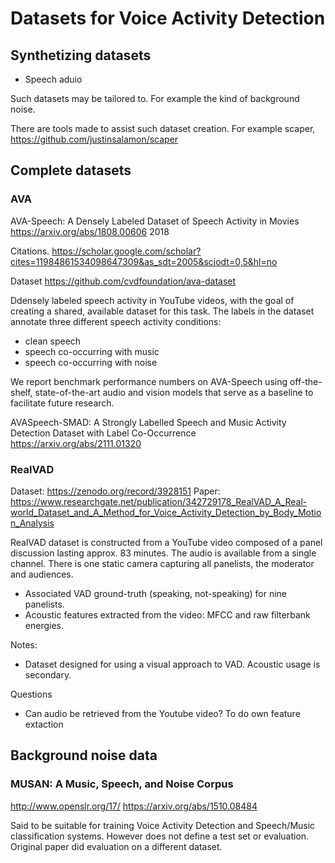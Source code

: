 
# Datasets for Voice Activity Detection

## Synthetizing datasets

- Speech aduio

Such datasets may be tailored to.
For example the kind of background noise.

There are tools made to assist such dataset creation.
For example scaper, https://github.com/justinsalamon/scaper

## Complete datasets

### AVA

AVA-Speech: A Densely Labeled Dataset of Speech Activity in Movies
https://arxiv.org/abs/1808.00606
2018

Citations. https://scholar.google.com/scholar?cites=11984861534098647309&as_sdt=2005&sciodt=0,5&hl=no

Dataset
https://github.com/cvdfoundation/ava-dataset

Ddensely labeled speech activity in YouTube videos, with the goal of creating a shared, available dataset for this task.
The labels in the dataset annotate three different speech activity conditions: 
- clean speech
- speech co-occurring with music
- speech co-occurring with noise

We report benchmark performance numbers on AVA-Speech
using off-the-shelf, state-of-the-art audio and vision models that serve as a baseline to facilitate future research.


AVASpeech-SMAD: A Strongly Labelled Speech and Music Activity Detection Dataset with Label Co-Occurrence
https://arxiv.org/abs/2111.01320


### RealVAD

Dataset: https://zenodo.org/record/3928151
Paper: https://www.researchgate.net/publication/342729178_RealVAD_A_Real-world_Dataset_and_A_Method_for_Voice_Activity_Detection_by_Body_Motion_Analysis

RealVAD dataset is constructed from a YouTube video composed of a panel discussion lasting approx. 83 minutes.
The audio is available from a single channel.
There is one static camera capturing all panelists, the moderator and audiences.

- Associated VAD ground-truth (speaking, not-speaking) for nine panelists.
- Acoustic features extracted from the video: MFCC and raw filterbank energies.

Notes:

- Dataset designed for using a visual approach to VAD.
Acoustic usage is secondary.

Questions

- Can audio be retrieved from the Youtube video?
To do own feature extaction


## Background noise data

### MUSAN: A Music, Speech, and Noise Corpus

http://www.openslr.org/17/
https://arxiv.org/abs/1510.08484

Said to be suitable for training Voice Activity Detection and Speech/Music classification systems.
However does not define a test set or evaluation.
Original paper did evaluation on a different dataset.


